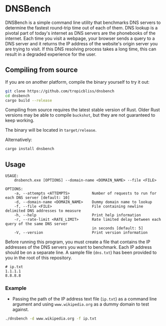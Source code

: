 # DNSBench

DNSBench is a simple command line utility that benchmarks DNS servers to determine the fastest round-trip time out of each of them. DNS lookup is a pivotal part of today's internet as DNS servers are the phonebooks of the internet. Each time you visit a webpage, your browser sends a query to a DNS server and it returns the IP address of the website's origin server you are trying to visit. If this DNS resolving process takes a long time, this can result in a degraded experience for the user.

## Compiling from source

If you are on another platform, compile the binary yourself to try it out:

```sh
git clone https://github.com/tropicbliss/dnsbench
cd dnsbench
cargo build --release
```

Compiling from source requires the latest stable version of Rust. Older Rust versions may be able to compile `buckshot`, but they are not guaranteed to keep working.

The binary will be located in `target/release`.

Alternatively:

```sh
cargo install dnsbench
```

## Usage

```
USAGE:
    dnsbench.exe [OPTIONS] --domain-name <DOMAIN_NAME> --file <FILE>

OPTIONS:
    -a, --attempts <ATTEMPTS>          Number of requests to run for each DNS server [default: 10]
    -d, --domain-name <DOMAIN_NAME>    Dummy domain name to lookup
    -f, --file <FILE>                  File containing newline delimited DNS addresses to measure
    -h, --help                         Print help information
    -r, --rate-limit <RATE_LIMIT>      Rate limited delay between each query of the same DNS server
                                       in seconds [default: 5]
    -V, --version                      Print version information
```

Before running this program, you must create a file that contains the IP addresses of the DNS servers you want to benchmark. Each IP address should be on a separate line. A sample file (`dns.txt`) has been provided to you in the root of this repository.

```
# ip.txt
1.1.1.1
8.8.8.8
```

### Example

- Passing the path of the IP address text file (`ip.txt`) as a command line argument and using `www.wikipedia.org` as a dummy domain to test against.

```sh
./dnsbench -d www.wikipedia.org -f ip.txt
```
